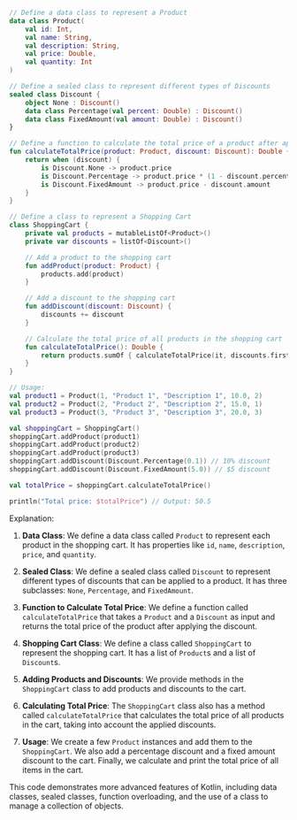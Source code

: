 ```kotlin
// Define a data class to represent a Product
data class Product(
    val id: Int,
    val name: String,
    val description: String,
    val price: Double,
    val quantity: Int
)

// Define a sealed class to represent different types of Discounts
sealed class Discount {
    object None : Discount()
    data class Percentage(val percent: Double) : Discount()
    data class FixedAmount(val amount: Double) : Discount()
}

// Define a function to calculate the total price of a product after applying discounts
fun calculateTotalPrice(product: Product, discount: Discount): Double {
    return when (discount) {
        is Discount.None -> product.price
        is Discount.Percentage -> product.price * (1 - discount.percent)
        is Discount.FixedAmount -> product.price - discount.amount
    }
}

// Define a class to represent a Shopping Cart
class ShoppingCart {
    private val products = mutableListOf<Product>()
    private var discounts = listOf<Discount>()

    // Add a product to the shopping cart
    fun addProduct(product: Product) {
        products.add(product)
    }

    // Add a discount to the shopping cart
    fun addDiscount(discount: Discount) {
        discounts += discount
    }

    // Calculate the total price of all products in the shopping cart
    fun calculateTotalPrice(): Double {
        return products.sumOf { calculateTotalPrice(it, discounts.firstOrNull { it !is Discount.None } ?: Discount.None) }
    }
}

// Usage:
val product1 = Product(1, "Product 1", "Description 1", 10.0, 2)
val product2 = Product(2, "Product 2", "Description 2", 15.0, 1)
val product3 = Product(3, "Product 3", "Description 3", 20.0, 3)

val shoppingCart = ShoppingCart()
shoppingCart.addProduct(product1)
shoppingCart.addProduct(product2)
shoppingCart.addProduct(product3)
shoppingCart.addDiscount(Discount.Percentage(0.1)) // 10% discount
shoppingCart.addDiscount(Discount.FixedAmount(5.0)) // $5 discount

val totalPrice = shoppingCart.calculateTotalPrice()

println("Total price: $totalPrice") // Output: 50.5

```

Explanation:

1. **Data Class**: We define a data class called `Product` to represent each product in the shopping cart. It has properties like `id`, `name`, `description`, `price`, and `quantity`.

2. **Sealed Class**: We define a sealed class called `Discount` to represent different types of discounts that can be applied to a product. It has three subclasses: `None`, `Percentage`, and `FixedAmount`.

3. **Function to Calculate Total Price**: We define a function called `calculateTotalPrice` that takes a `Product` and a `Discount` as input and returns the total price of the product after applying the discount.

4. **Shopping Cart Class**: We define a class called `ShoppingCart` to represent the shopping cart. It has a list of `Product`s and a list of `Discount`s.

5. **Adding Products and Discounts**: We provide methods in the `ShoppingCart` class to add products and discounts to the cart.

6. **Calculating Total Price**: The `ShoppingCart` class also has a method called `calculateTotalPrice` that calculates the total price of all products in the cart, taking into account the applied discounts.

7. **Usage**: We create a few `Product` instances and add them to the `ShoppingCart`. We also add a percentage discount and a fixed amount discount to the cart. Finally, we calculate and print the total price of all items in the cart.

This code demonstrates more advanced features of Kotlin, including data classes, sealed classes, function overloading, and the use of a class to manage a collection of objects.